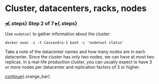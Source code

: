 <div class="top">

# Cluster, datacenters, racks, nodes
### [◂](command:katapod.loadPage?step1){.steps} Step 2 of 7 [▸](command:katapod.loadPage?step3){.steps}
</div>

Use `nodetool` to gather information about the cluster:

```
docker exec -i -t Cassandra-1 bash -c 'nodetool status'
```

Take a note of the datacenter names and how many nodes are in each datacenter. 
Since the cluster has only two nodes, we can have at most two replicas. 
In a real-life production cluster, you can usually expect to have 3 or more nodes per datacenter and replication factors of 3 or higher.

[continue](command:katapod.loadPage?step3){.orange_bar}